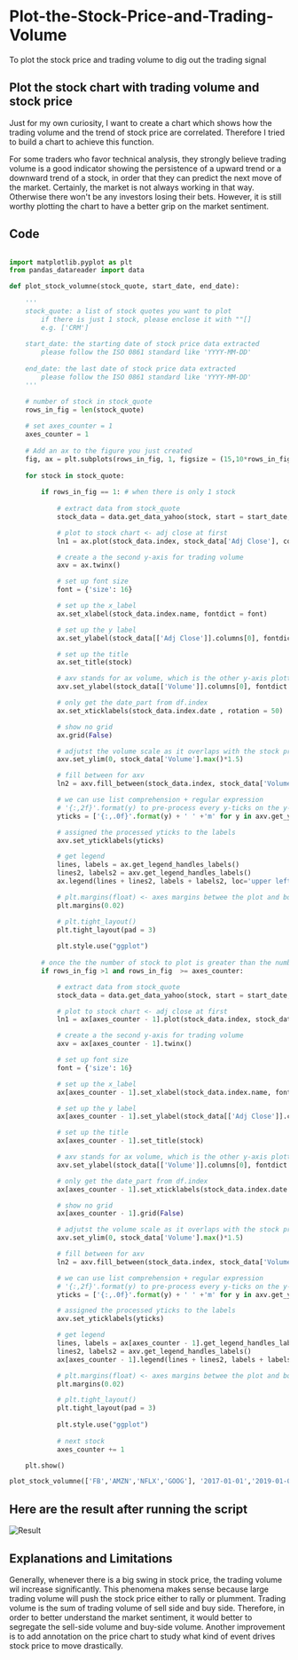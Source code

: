 # Plot-the-Stock-Price-and-Trading-Volume
To plot the stock price and trading volume to dig out the trading signal

## Plot the stock chart with trading volume and stock price 

Just for my own curiosity, I want to create a chart which shows how the trading volume and the trend of stock price are correlated. Therefore I tried to build a chart to achieve this function. 

For some traders who favor technical analysis, they strongly believe trading volume is a good indicator showing the persistence of a upward trend or a downward trend of a stock, in order that they can predict the next move of the market. Certainly, the market is not always working in that way. Otherwise there won't be any investors losing their bets. However, it is still worthy plotting the chart to have a better grip on the market sentiment.

## Code

```python

import matplotlib.pyplot as plt
from pandas_datareader import data

def plot_stock_volumne(stock_quote, start_date, end_date):
    
    '''
    stock_quote: a list of stock quotes you want to plot
        if there is just 1 stock, please enclose it with ""[]
        e.g. ['CRM']
    
    start_date: the starting date of stock price data extracted
        please follow the ISO 0861 standard like 'YYYY-MM-DD'
    
    end_date: the last date of stock price data extracted
        please follow the ISO 0861 standard like 'YYYY-MM-DD'
    '''

    # number of stock in stock_quote
    rows_in_fig = len(stock_quote)
    
    # set axes_counter = 1
    axes_counter = 1
    
    # Add an ax to the figure you just created
    fig, ax = plt.subplots(rows_in_fig, 1, figsize = (15,10*rows_in_fig))
    
    for stock in stock_quote:
           
        if rows_in_fig == 1: # when there is only 1 stock
            
            # extract data from stock_quote
            stock_data = data.get_data_yahoo(stock, start = start_date, end = end_date)

            # plot to stock chart <- adj close at first
            ln1 = ax.plot(stock_data.index, stock_data['Adj Close'], color = 'red', label = stock_data['Adj Close'].name)

            # create a the second y-axis for trading volume
            axv = ax.twinx()

            # set up font size
            font = {'size': 16}

            # set up the x_label
            ax.set_xlabel(stock_data.index.name, fontdict = font)

            # set up the y label
            ax.set_ylabel(stock_data[['Adj Close']].columns[0], fontdict = {'size': 16})

            # set up the title
            ax.set_title(stock)

            # axv stands for ax volume, which is the other y-axis plotting on the same chart as stock price
            axv.set_ylabel(stock_data[['Volume']].columns[0], fontdict = {'size': 16})

            # only get the date_part from df.index
            ax.set_xticklabels(stock_data.index.date , rotation = 50)

            # show no grid
            ax.grid(False)

            # adjutst the volume scale as it overlaps with the stock price
            axv.set_ylim(0, stock_data['Volume'].max()*1.5)

            # fill between for axv
            ln2 = axv.fill_between(stock_data.index, stock_data['Volume'],step="pre", alpha = 0.2, color = 'purple', label = stock_data.Volume.name)

            # we can use list comprehension + regular expression
            # '{:,2f}'.format(y) to pre-process every y-ticks on the y-axis, converting trading volume the to the unit of millions
            yticks = ['{:,.0f}'.format(y) + ' ' +'m' for y in axv.get_yticks()/1000000]

            # assigned the processed yticks to the labels 
            axv.set_yticklabels(yticks)

            # get legend
            lines, labels = ax.get_legend_handles_labels()
            lines2, labels2 = axv.get_legend_handles_labels()
            ax.legend(lines + lines2, labels + labels2, loc='upper left', fontsize = 14)

            # plt.margins(float) <- axes margins betwee the plot and boundary of the figure
            plt.margins(0.02)

            # plt.tight_layout()
            plt.tight_layout(pad = 3)
            
            plt.style.use("ggplot")
            
        # once the the number of stock to plot is greater than the number of axes, the function will stop
        if rows_in_fig >1 and rows_in_fig  >= axes_counter:

            # extract data from stock_quote
            stock_data = data.get_data_yahoo(stock, start = start_date, end = end_date)

            # plot to stock chart <- adj close at first
            ln1 = ax[axes_counter - 1].plot(stock_data.index, stock_data['Adj Close'], color = 'red', label = stock_data['Adj Close'].name)

            # create a the second y-axis for trading volume
            axv = ax[axes_counter - 1].twinx()

            # set up font size
            font = {'size': 16}

            # set up the x_label
            ax[axes_counter - 1].set_xlabel(stock_data.index.name, fontdict = font)

            # set up the y label
            ax[axes_counter - 1].set_ylabel(stock_data[['Adj Close']].columns[0], fontdict = {'size': 16})

            # set up the title
            ax[axes_counter - 1].set_title(stock)

            # axv stands for ax volume, which is the other y-axis plotting on the same chart as stock price
            axv.set_ylabel(stock_data[['Volume']].columns[0], fontdict = {'size': 16})

            # only get the date_part from df.index
            ax[axes_counter - 1].set_xticklabels(stock_data.index.date , rotation = 50)

            # show no grid
            ax[axes_counter - 1].grid(False)

            # adjutst the volume scale as it overlaps with the stock price
            axv.set_ylim(0, stock_data['Volume'].max()*1.5)

            # fill between for axv
            ln2 = axv.fill_between(stock_data.index, stock_data['Volume'],step="pre", alpha = 0.2, color = 'purple', label = stock_data.Volume.name)

            # we can use list comprehension + regular expression
            # '{:,2f}'.format(y) to pre-process every y-ticks on the y-axis, converting trading volume the to the unit of millions
            yticks = ['{:,.0f}'.format(y) + ' ' +'m' for y in axv.get_yticks()/1000000]

            # assigned the processed yticks to the labels 
            axv.set_yticklabels(yticks)

            # get legend
            lines, labels = ax[axes_counter - 1].get_legend_handles_labels()
            lines2, labels2 = axv.get_legend_handles_labels()
            ax[axes_counter - 1].legend(lines + lines2, labels + labels2, loc='upper left', fontsize = 14)

            # plt.margins(float) <- axes margins betwee the plot and boundary of the figure
            plt.margins(0.02)

            # plt.tight_layout()
            plt.tight_layout(pad = 3)
            
            plt.style.use("ggplot")
            
            # next stock 
            axes_counter += 1

    plt.show()

plot_stock_volumne(['FB','AMZN','NFLX','GOOG'], '2017-01-01','2019-01-01')


```


## Here are the result after running the script

![Result](https://github.com/kwlwman2/Plot-the-Stock-Price-and-Trading-Volume/blob/master/result.png)


## Explanations and Limitations

Generally, whenever there is a big swing in stock price, the trading volume wil increase significantly. This phenomena makes sense because large trading volume will push the stock price either to rally or plumment. Trading volume is the sum of trading volume of sell side and buy side. Therefore, in order to better understand the market sentiment, it would better to segregate the sell-side volume and buy-side volume. Another improvement is to add annotation on the price chart to study what kind of event drives stock price to move drastically.
